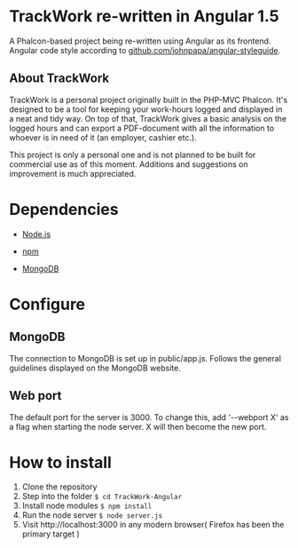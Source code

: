 # TrackWork re-written in Angular 1.5
A Phalcon-based project being re-written using Angular as its frontend.
Angular code style according to [github.com/johnpapa/angular-styleguide](https://github.com/johnpapa/angular-styleguide/blob/master/a1/README.md).

## About TrackWork
TrackWork is a personal project originally built in the PHP-MVC Phalcon. It's designed to be a tool for keeping your work-hours logged and displayed
in a neat and tidy way. On top of that, TrackWork gives a basic analysis on the logged hours and can export a PDF-document with all the information
to whoever is in need of it (an employer, cashier etc.).  

This project is only a personal one and is not planned to be built for commercial use as of this moment. Additions and suggestions on improvement is
much appreciated.

# Dependencies
+ [Node.js](https://nodejs.org/en/)

+ [npm](https://www.npmjs.com/)

+ [MongoDB](https://www.mongodb.org/)

# Configure

## MongoDB
The connection to MongoDB is set up in public/app.js. Follows the general guidelines displayed on the MongoDB website.

## Web port
The default port for the server is 3000. To change this, add '--webport X' as a flag when starting the node server. X will then become the new port.

# How to install
1. Clone the repository
2. Step into the folder ``` $ cd TrackWork-Angular ```
3. Install node modules ``` $ npm install ```
4. Run the node server ``` $ node server.js ```
5. Visit http://localhost:3000 in any modern browser( Firefox has been the primary target )
